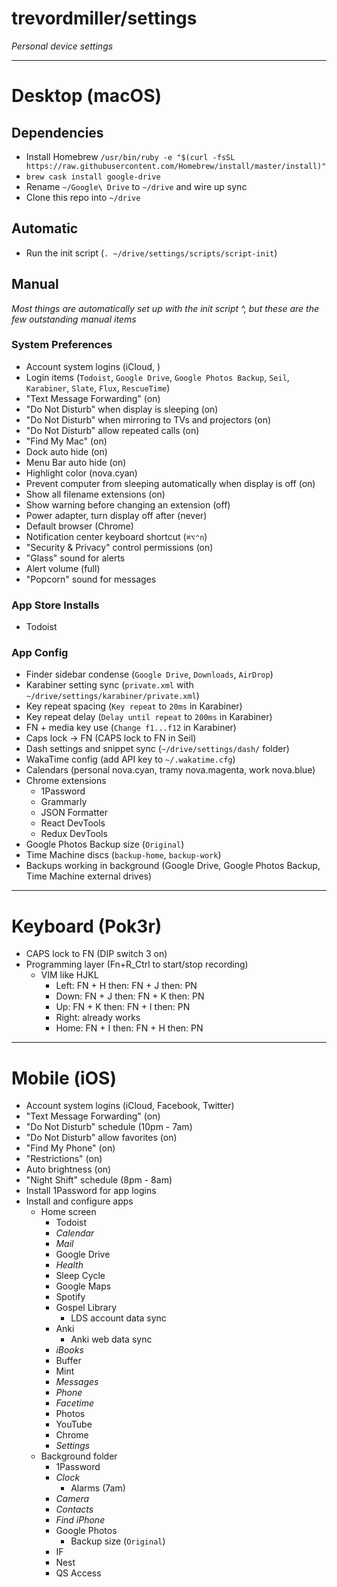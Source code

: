 # trevordmiller/settings

_Personal device settings_

---

# Desktop (macOS)

## Dependencies

- Install Homebrew `/usr/bin/ruby -e "$(curl -fsSL https://raw.githubusercontent.com/Homebrew/install/master/install)"`
- `brew cask install google-drive`
- Rename `~/Google\ Drive` to `~/drive` and wire up sync
- Clone this repo into `~/drive`

## Automatic

- Run the init script (`. ~/drive/settings/scripts/script-init`)

## Manual

_Most things are automatically set up with the init script ^, but these are the few outstanding manual items_

### System Preferences

- Account system logins (iCloud, )
- Login items (`Todoist`, `Google Drive`, `Google Photos Backup`, `Seil`, `Karabiner`, `Slate`, `Flux`, `RescueTime`)
- "Text Message Forwarding" (on)
- "Do Not Disturb" when display is sleeping (on)
- "Do Not Disturb" when mirroring to TVs and projectors (on)
- "Do Not Disturb" allow repeated calls (on)
- "Find My Mac" (on)
- Dock auto hide (on)
- Menu Bar auto hide (on)
- Highlight color (nova.cyan)
- Prevent computer from sleeping automatically when display is off (on)
- Show all filename extensions (on)
- Show warning before changing an extension (off)
- Power adapter, turn display off after (never)
- Default browser (Chrome)
- Notification center keyboard shortcut (`⌘⌥⌃n`)
- "Security & Privacy" control permissions (on)
- "Glass" sound for alerts
- Alert volume (full)
- "Popcorn" sound for messages

### App Store Installs

- Todoist

### App Config

- Finder sidebar condense (`Google Drive`, `Downloads`, `AirDrop`)
- Karabiner setting sync (`private.xml` with `~/drive/settings/karabiner/private.xml`)
- Key repeat spacing (`Key repeat` to `20ms` in Karabiner)
- Key repeat delay (`Delay until repeat` to `200ms` in Karabiner)
- FN + media key use (`Change f1...f12` in Karabiner)
- Caps lock -> FN (CAPS lock to FN in Seil)
- Dash settings and snippet sync (`~/drive/settings/dash/` folder)
- WakaTime config (add API key to `~/.wakatime.cfg`)
- Calendars (personal nova.cyan, tramy nova.magenta, work nova.blue)
- Chrome extensions
  - 1Password
  - Grammarly
  - JSON Formatter
  - React DevTools
  - Redux DevTools
- Google Photos Backup size (`Original`)
- Time Machine discs (`backup-home`, `backup-work`)
- Backups working in background (Google Drive, Google Photos Backup, Time Machine external drives)

---

# Keyboard (Pok3r)

- CAPS lock to FN (DIP switch 3 on)
- Programming layer (Fn+R_Ctrl to start/stop recording)
  - VIM like HJKL
    - Left: FN + H then: FN + J then: PN
    - Down: FN + J then: FN + K then: PN
    - Up: FN + K then: FN + I then: PN
    - Right: already works
    - Home: FN + I then: FN + H then: PN

---

# Mobile (iOS)

- Account system logins (iCloud, Facebook, Twitter)
- "Text Message Forwarding" (on)
- "Do Not Disturb" schedule (10pm - 7am)
- "Do Not Disturb" allow favorites (on)
- "Find My Phone" (on)
- "Restrictions" (on)
- Auto brightness (on)
- "Night Shift" schedule (8pm - 8am)
- Install 1Password for app logins
- Install and configure apps
  - Home screen
    - Todoist
    - _Calendar_
    - _Mail_
    - Google Drive
    - _Health_
    - Sleep Cycle
    - Google Maps
    - Spotify
    - Gospel Library
      - LDS account data sync
    - Anki
      - Anki web data sync
    - _iBooks_
    - Buffer
    - Mint
    - _Messages_
    - _Phone_
    - _Facetime_
    - Photos
    - YouTube
    - Chrome
    - _Settings_
  - Background folder
    - 1Password
    - _Clock_
      - Alarms (7am)
    - _Camera_
    - _Contacts_
    - _Find iPhone_
    - Google Photos
      - Backup size (`Original`)
    - IF
    - Nest
    - QS Access

